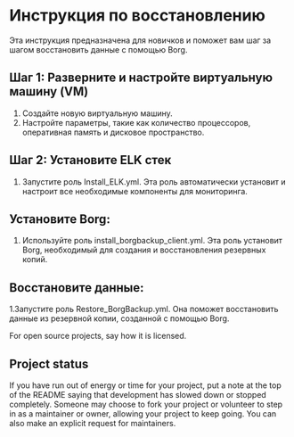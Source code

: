 # Инструкция по восстановлению

Эта инструкция предназначена для новичков и поможет вам шаг за шагом восстановить данные с помощью Borg.

## Шаг 1: Разверните и настройте виртуальную машину (VM)

1. Создайте новую виртуальную машину.
2. Настройте параметры, такие как количество процессоров, оперативная память и дисковое пространство.

## Шаг 2: Установите ELK стек
1. Запустите роль Install_ELK.yml. Эта роль автоматически установит и настроит все необходимые компоненты для мониторинга.

## Установите Borg:

1. Используйте роль install_borgbackup_client.yml. Эта роль установит Borg, необходимый для создания и восстановления резервных копий.

## Восстановите данные:

1.Запустите роль Restore_BorgBackup.yml. Она поможет восстановить данные из резервной копии, созданной с помощью Borg.

For open source projects, say how it is licensed.

## Project status
If you have run out of energy or time for your project, put a note at the top of the README saying that development has slowed down or stopped completely. Someone may choose to fork your project or volunteer to step in as a maintainer or owner, allowing your project to keep going. You can also make an explicit request for maintainers.
